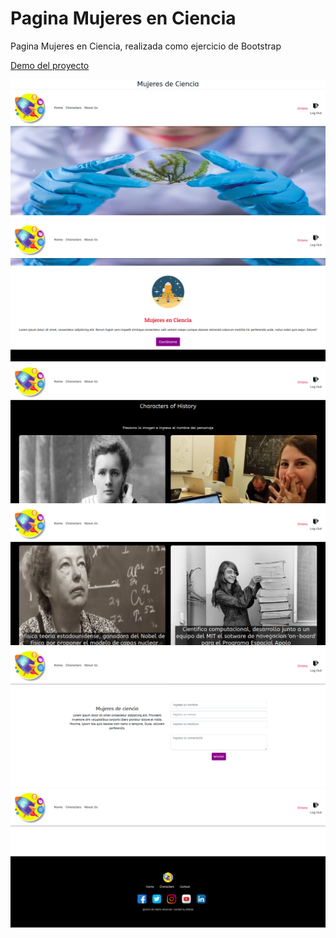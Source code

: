 # Pagina Mujeres en Ciencia

Pagina Mujeres en Ciencia, realizada como ejercicio de Bootstrap

[Demo del proyecto](https://oriananohemi.github.io/mujeres-en-ciencia/)

<kbd><img src="./img/Screen Shot 2020-08-30 at 11.42.41.png"></kbd>
<kbd><img src="./img/Screen Shot 2020-08-30 at 11.42.46.png"></kbd>
<kbd><img src="./img/Screen Shot 2020-08-30 at 11.43.00.png"></kbd>
<kbd><img src="./img/Screen Shot 2020-08-30 at 11.43.05.png"></kbd>
<kbd><img src="./img/Screen Shot 2020-08-30 at 11.43.11.png"></kbd>
<kbd><img src="./img/Screen Shot 2020-08-30 at 11.43.14.png"></kbd>
